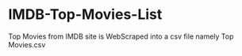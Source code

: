 # IMDB-Top-Movies-List
Top Movies from IMDB site is WebScraped into a csv file namely Top Movies.csv
